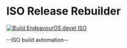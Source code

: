 # ISO Release Rebuilder

[![Build EndeavourOS devel ISO](https://github.com/killajoe/iso-weekly-autobuild/actions/workflows/autobuild.yml/badge.svg?event=workflow_run)](https://github.com/killajoe/iso-weekly-autobuild/actions/workflows/autobuild.yml)

--ISO build automation--
